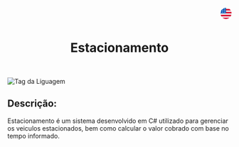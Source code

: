 <a href="https://github.com/rafaelrvital/CSharp-Trainning/tree/main/bootcamp-DecolaTech2024/estacionamento/README.md"><img src="https://github.com/rafaelrvital/rafaelrvital/blob/main/assets/flags/us.png" width="25" align="right" title="Change to english"></a>

<br>

<div align=center>

<br>

# Estacionamento
 
</div><br>


![Tag da Liguagem](https://img.shields.io/badge/Visual%20Studio%20Code-CSharp-orange)

## Descrição:

Estacionamento é um sistema desenvolvido em C# utilizado para gerenciar os veiculos estacionados, bem como calcular o valor cobrado com base no tempo informado.